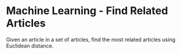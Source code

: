 # Machine Learning - Find Related Articles

Given an article in a set of articles, find the most related articles using Euclidean distance.
